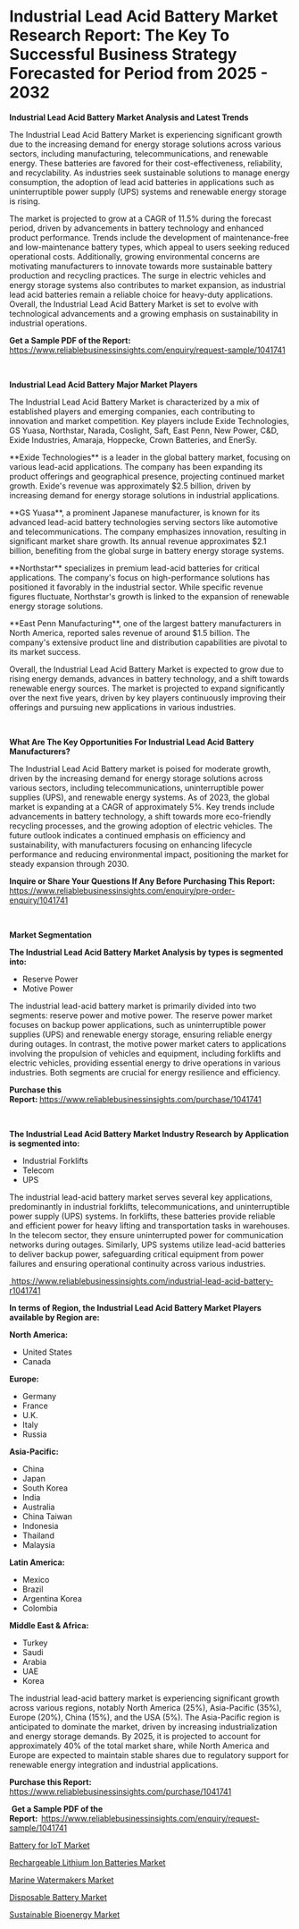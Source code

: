<p><h1>Industrial Lead Acid Battery Market Research Report: The Key To Successful Business Strategy Forecasted for Period from 2025 - 2032</h1></p><p><strong>Industrial Lead Acid Battery Market Analysis and Latest Trends</strong></p>
<p><p>The Industrial Lead Acid Battery Market is experiencing significant growth due to the increasing demand for energy storage solutions across various sectors, including manufacturing, telecommunications, and renewable energy. These batteries are favored for their cost-effectiveness, reliability, and recyclability. As industries seek sustainable solutions to manage energy consumption, the adoption of lead acid batteries in applications such as uninterruptible power supply (UPS) systems and renewable energy storage is rising.</p><p>The market is projected to grow at a CAGR of 11.5% during the forecast period, driven by advancements in battery technology and enhanced product performance. Trends include the development of maintenance-free and low-maintenance battery types, which appeal to users seeking reduced operational costs. Additionally, growing environmental concerns are motivating manufacturers to innovate towards more sustainable battery production and recycling practices. The surge in electric vehicles and energy storage systems also contributes to market expansion, as industrial lead acid batteries remain a reliable choice for heavy-duty applications. Overall, the Industrial Lead Acid Battery Market is set to evolve with technological advancements and a growing emphasis on sustainability in industrial operations.</p></p>
<p><strong>Get a Sample PDF of the Report:&nbsp;</strong> <a href="https://www.reliablebusinessinsights.com/enquiry/request-sample/1041741?utm_campaign=1106&utm_medium=2&utm_source=Github&utm_content=ia&utm_term=07042025&utm_id=industrial-lead-acid-battery">https://www.reliablebusinessinsights.com/enquiry/request-sample/1041741</a></p>
<p>&nbsp;</p>
<p><strong>Industrial Lead Acid Battery Major Market Players</strong></p>
<p><p>The Industrial Lead Acid Battery Market is characterized by a mix of established players and emerging companies, each contributing to innovation and market competition. Key players include Exide Technologies, GS Yuasa, Northstar, Narada, Coslight, Saft, East Penn, New Power, C&D, Exide Industries, Amaraja, Hoppecke, Crown Batteries, and EnerSy.</p><p>**Exide Technologies** is a leader in the global battery market, focusing on various lead-acid applications. The company has been expanding its product offerings and geographical presence, projecting continued market growth. Exide's revenue was approximately $2.5 billion, driven by increasing demand for energy storage solutions in industrial applications.</p><p>**GS Yuasa**, a prominent Japanese manufacturer, is known for its advanced lead-acid battery technologies serving sectors like automotive and telecommunications. The company emphasizes innovation, resulting in significant market share growth. Its annual revenue approximates $2.1 billion, benefiting from the global surge in battery energy storage systems.</p><p>**Northstar** specializes in premium lead-acid batteries for critical applications. The company's focus on high-performance solutions has positioned it favorably in the industrial sector. While specific revenue figures fluctuate, Northstar's growth is linked to the expansion of renewable energy storage solutions.</p><p>**East Penn Manufacturing**, one of the largest battery manufacturers in North America, reported sales revenue of around $1.5 billion. The company's extensive product line and distribution capabilities are pivotal to its market success.</p><p>Overall, the Industrial Lead Acid Battery Market is expected to grow due to rising energy demands, advances in battery technology, and a shift towards renewable energy sources. The market is projected to expand significantly over the next five years, driven by key players continuously improving their offerings and pursuing new applications in various industries.</p></p>
<p>&nbsp;</p>
<p><strong>What Are The Key Opportunities For Industrial Lead Acid Battery Manufacturers?</strong></p>
<p><p>The Industrial Lead Acid Battery market is poised for moderate growth, driven by the increasing demand for energy storage solutions across various sectors, including telecommunications, uninterruptible power supplies (UPS), and renewable energy systems. As of 2023, the global market is expanding at a CAGR of approximately 5%. Key trends include advancements in battery technology, a shift towards more eco-friendly recycling processes, and the growing adoption of electric vehicles. The future outlook indicates a continued emphasis on efficiency and sustainability, with manufacturers focusing on enhancing lifecycle performance and reducing environmental impact, positioning the market for steady expansion through 2030.</p></p>
<p><strong>Inquire or Share Your Questions If Any Before Purchasing This Report:</strong> <a href="https://www.reliablebusinessinsights.com/enquiry/pre-order-enquiry/1041741?utm_campaign=1106&utm_medium=2&utm_source=Github&utm_content=ia&utm_term=07042025&utm_id=industrial-lead-acid-battery">https://www.reliablebusinessinsights.com/enquiry/pre-order-enquiry/1041741</a></p>
<p>&nbsp;</p>
<p><strong>Market Segmentation</strong></p>
<p><strong>The Industrial Lead Acid Battery Market Analysis by types is segmented into:</strong></p>
<p><ul><li>Reserve Power</li><li>Motive Power</li></ul></p>
<p><p>The industrial lead-acid battery market is primarily divided into two segments: reserve power and motive power. The reserve power market focuses on backup power applications, such as uninterruptible power supplies (UPS) and renewable energy storage, ensuring reliable energy during outages. In contrast, the motive power market caters to applications involving the propulsion of vehicles and equipment, including forklifts and electric vehicles, providing essential energy to drive operations in various industries. Both segments are crucial for energy resilience and efficiency.</p></p>
<p><strong>Purchase this Report:&nbsp;</strong><a href="https://www.reliablebusinessinsights.com/purchase/1041741?utm_campaign=1106&utm_medium=2&utm_source=Github&utm_content=ia&utm_term=07042025&utm_id=industrial-lead-acid-battery">https://www.reliablebusinessinsights.com/purchase/1041741</a></p>
<p>&nbsp;</p>
<p><strong>The Industrial Lead Acid Battery Market Industry Research by Application is segmented into:</strong></p>
<p><ul><li>Industrial Forklifts</li><li>Telecom</li><li>UPS</li></ul></p>
<p><p>The industrial lead-acid battery market serves several key applications, predominantly in industrial forklifts, telecommunications, and uninterruptible power supply (UPS) systems. In forklifts, these batteries provide reliable and efficient power for heavy lifting and transportation tasks in warehouses. In the telecom sector, they ensure uninterrupted power for communication networks during outages. Similarly, UPS systems utilize lead-acid batteries to deliver backup power, safeguarding critical equipment from power failures and ensuring operational continuity across various industries.</p></p>
<p><a href="https://www.reliablebusinessinsights.com/industrial-lead-acid-battery-r1041741?utm_campaign=1106&utm_medium=2&utm_source=Github&utm_content=ia&utm_term=07042025&utm_id=industrial-lead-acid-battery">&nbsp;https://www.reliablebusinessinsights.com/industrial-lead-acid-battery-r1041741</a></p>
<p><strong>In terms of Region, the Industrial Lead Acid Battery Market Players available by Region are:</strong></p>
<p>
    <p> <strong> North America: </strong>
        <ul>
            <li>United States</li>
            <li>Canada</li>
        </ul>
        </p> 
    <p> <strong> Europe: </strong>
        <ul>
            <li>Germany</li>
            <li>France</li>
            <li>U.K.</li>
            <li>Italy</li>
            <li>Russia</li>
        </ul>
        </p> 
    <p> <strong> Asia-Pacific: </strong>
        <ul>
            <li>China</li>
            <li>Japan</li>
            <li>South Korea</li>
            <li>India</li>
            <li>Australia</li>
            <li>China Taiwan</li>
            <li>Indonesia</li>
            <li>Thailand</li>
            <li>Malaysia</li>
        </ul>
        </p> 
    <p> <strong> Latin America: </strong>
        <ul>
            <li>Mexico</li>
            <li>Brazil</li>
            <li>Argentina Korea</li>
            <li>Colombia</li>
        </ul>
        </p> 
    <p> <strong> Middle East & Africa: </strong>
        <ul>
            <li>Turkey</li>
            <li>Saudi</li>
            <li>Arabia</li>
            <li>UAE</li>
            <li>Korea</li>
        </ul>
    </p>
    </p>
<p><p>The industrial lead-acid battery market is experiencing significant growth across various regions, notably North America (25%), Asia-Pacific (35%), Europe (20%), China (15%), and the USA (5%). The Asia-Pacific region is anticipated to dominate the market, driven by increasing industrialization and energy storage demands. By 2025, it is projected to account for approximately 40% of the total market share, while North America and Europe are expected to maintain stable shares due to regulatory support for renewable energy integration and industrial applications.</p></p>
<p><strong>Purchase this Report: </strong><a href="https://www.reliablebusinessinsights.com/purchase/1041741?utm_campaign=1106&utm_medium=2&utm_source=Github&utm_content=ia&utm_term=07042025&utm_id=industrial-lead-acid-battery">https://www.reliablebusinessinsights.com/purchase/1041741</a></p>
<p>&nbsp;<strong>Get a Sample PDF of the Report:&nbsp;&nbsp;</strong><a href="https://www.reliablebusinessinsights.com/enquiry/request-sample/1041741?utm_campaign=1106&utm_medium=2&utm_source=Github&utm_content=ia&utm_term=07042025&utm_id=industrial-lead-acid-battery">https://www.reliablebusinessinsights.com/enquiry/request-sample/1041741</a></p>
<p><strong></strong></p>
<p><p><a href="https://github.com/abdhsheila7/Market-Research-Report-List-1/blob/main/battery-for-iot-market.md?utm_campaign=1106&utm_medium=2&utm_source=Github&utm_content=ia&utm_term=07042025&utm_id=industrial-lead-acid-battery">Battery for IoT Market</a></p><p><a href="https://github.com/rjaibiagha/Market-Research-Report-List-1/blob/main/rechargeable-lithium-ion-batteries-market.md?utm_campaign=1106&utm_medium=2&utm_source=Github&utm_content=ia&utm_term=07042025&utm_id=industrial-lead-acid-battery">Rechargeable Lithium Ion Batteries Market</a></p><p><a href="https://github.com/dringmurza6r/Market-Research-Report-List-1/blob/main/marine-watermakers-market.md?utm_campaign=1106&utm_medium=2&utm_source=Github&utm_content=ia&utm_term=07042025&utm_id=industrial-lead-acid-battery">Marine Watermakers Market</a></p><p><a href="https://github.com/godekkutero4/Market-Research-Report-List-1/blob/main/disposable-battery-market.md?utm_campaign=1106&utm_medium=2&utm_source=Github&utm_content=ia&utm_term=07042025&utm_id=industrial-lead-acid-battery">Disposable Battery Market</a></p><p><a href="https://github.com/rumaskdallys2/Market-Research-Report-List-1/blob/main/sustainable-bioenergy-market.md?utm_campaign=1106&utm_medium=2&utm_source=Github&utm_content=ia&utm_term=07042025&utm_id=industrial-lead-acid-battery">Sustainable Bioenergy Market</a></p></p>